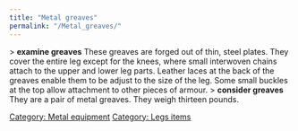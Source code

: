 ```yaml
---
title: "Metal greaves"
permalink: "/Metal_greaves/"
---
```


\> **examine greaves**
These greaves are forged out of thin, steel plates. They cover the
entire leg
except for the knees, where small interwoven chains attach to the upper
and
lower leg parts. Leather laces at the back of the greaves enable them to
be
adjust to the size of the leg. Some small buckles at the top allow
attachment
to other pieces of armour.
\> **consider greaves**
They are a pair of metal greaves.
They weigh thirteen pounds.

[Category: Metal equipment](Category:_Metal_equipment "wikilink")
[Category: Legs items](Category:_Legs_items "wikilink")